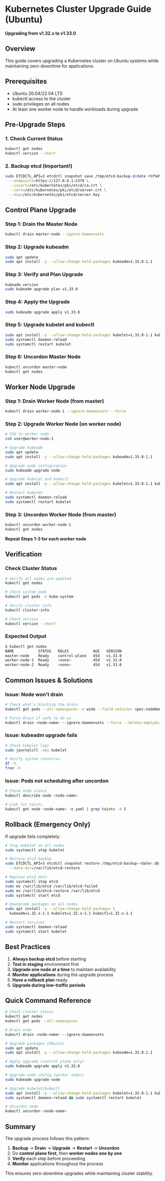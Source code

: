 # Kubernetes Cluster Upgrade Guide (Ubuntu)
**Upgrading from v1.32.x to v1.33.0**

## Overview
This guide covers upgrading a Kubernetes cluster on Ubuntu systems while maintaining zero-downtime for applications.

## Prerequisites
- Ubuntu 20.04/22.04 LTS
- kubectl access to the cluster
- sudo privileges on all nodes
- At least one worker node to handle workloads during upgrade

## Pre-Upgrade Steps

### 1. Check Current Status
```bash
kubectl get nodes
kubectl version --short
```

### 2. Backup etcd (Important!)
```bash
sudo ETCDCTL_API=3 etcdctl snapshot save /tmp/etcd-backup-$(date +%Y%m%d).db \
  --endpoints=https://127.0.0.1:2379 \
  --cacert=/etc/kubernetes/pki/etcd/ca.crt \
  --cert=/etc/kubernetes/pki/etcd/server.crt \
  --key=/etc/kubernetes/pki/etcd/server.key
```

## Control Plane Upgrade

### Step 1: Drain the Master Node
```bash
kubectl drain master-node --ignore-daemonsets
```

### Step 2: Upgrade kubeadm
```bash
sudo apt update
sudo apt install -y --allow-change-held-packages kubeadm=1.33.0-1.1
```

### Step 3: Verify and Plan Upgrade
```bash
kubeadm version
sudo kubeadm upgrade plan v1.33.0
```

### Step 4: Apply the Upgrade
```bash
sudo kubeadm upgrade apply v1.33.0
```

### Step 5: Upgrade kubelet and kubectl
```bash
sudo apt install -y --allow-change-held-packages kubelet=1.33.0-1.1 kubectl=1.33.0-1.1
sudo systemctl daemon-reload
sudo systemctl restart kubelet
```

### Step 6: Uncordon Master Node
```bash
kubectl uncordon master-node
kubectl get nodes
```

## Worker Node Upgrade

### Step 1: Drain Worker Node (from master)
```bash
kubectl drain worker-node-1 --ignore-daemonsets --force
```

### Step 2: Upgrade Worker Node (on worker node)
```bash
# SSH to worker node
ssh user@worker-node-1

# Upgrade kubeadm
sudo apt update
sudo apt install -y --allow-change-held-packages kubeadm=1.33.0-1.1

# Upgrade node configuration
sudo kubeadm upgrade node

# Upgrade kubelet and kubectl
sudo apt install -y --allow-change-held-packages kubelet=1.33.0-1.1 kubectl=1.33.0-1.1

# Restart kubelet
sudo systemctl daemon-reload
sudo systemctl restart kubelet
```

### Step 3: Uncordon Worker Node (from master)
```bash
kubectl uncordon worker-node-1
kubectl get nodes
```

**Repeat Steps 1-3 for each worker node**

## Verification

### Check Cluster Status
```bash
# Verify all nodes are updated
kubectl get nodes

# Check system pods
kubectl get pods -n kube-system

# Verify cluster info
kubectl cluster-info

# Check version
kubectl version --short
```

### Expected Output
```bash
$ kubectl get nodes
NAME           STATUS   ROLES           AGE   VERSION
master-node    Ready    control-plane   45d   v1.33.0
worker-node-1  Ready    <none>          45d   v1.33.0
worker-node-2  Ready    <none>          45d   v1.33.0
```

## Common Issues & Solutions

### Issue: Node won't drain
```bash
# Check what's blocking the drain
kubectl get pods --all-namespaces -o wide --field-selector spec.nodeName=<node-name>

# Force drain if safe to do so
kubectl drain <node-name> --ignore-daemonsets --force --delete-emptydir-data
```

### Issue: kubeadm upgrade fails
```bash
# Check kubelet logs
sudo journalctl -xeu kubelet

# Verify system resources
df -h
free -h
```

### Issue: Pods not scheduling after uncordon
```bash
# Check node status
kubectl describe node <node-name>

# Look for taints
kubectl get node <node-name> -o yaml | grep taints -A 5
```

## Rollback (Emergency Only)

If upgrade fails completely:

```bash
# Stop kubelet on all nodes
sudo systemctl stop kubelet

# Restore etcd backup
sudo ETCDCTL_API=3 etcdctl snapshot restore /tmp/etcd-backup-<date>.db \
  --data-dir=/var/lib/etcd-restore

# Replace etcd data
sudo systemctl stop etcd
sudo mv /var/lib/etcd /var/lib/etcd-failed
sudo mv /var/lib/etcd-restore /var/lib/etcd
sudo systemctl start etcd

# Downgrade packages on all nodes
sudo apt install -y --allow-change-held-packages \
  kubeadm=1.32.x-1.1 kubelet=1.32.x-1.1 kubectl=1.32.x-1.1

# Restart services
sudo systemctl daemon-reload
sudo systemctl start kubelet
```

## Best Practices

1. **Always backup etcd** before starting
2. **Test in staging** environment first
3. **Upgrade one node at a time** to maintain availability
4. **Monitor applications** during the upgrade process
5. **Have a rollback plan** ready
6. **Upgrade during low-traffic periods**

## Quick Command Reference

```bash
# Check cluster status
kubectl get nodes
kubectl get pods --all-namespaces

# Drain node
kubectl drain <node-name> --ignore-daemonsets

# Upgrade packages (Ubuntu)
sudo apt update
sudo apt install -y --allow-change-held-packages kubeadm=1.33.0-1.1

# Apply upgrade (control plane only)
sudo kubeadm upgrade apply v1.33.0

# Upgrade node config (worker nodes)
sudo kubeadm upgrade node

# Upgrade kubelet/kubectl
sudo apt install -y --allow-change-held-packages kubelet=1.33.0-1.1 kubectl=1.33.0-1.1
sudo systemctl daemon-reload && sudo systemctl restart kubelet

# Uncordon node
kubectl uncordon <node-name>
```

## Summary

The upgrade process follows this pattern:
1. **Backup** → **Drain** → **Upgrade** → **Restart** → **Uncordon**
2. Do **control plane first**, then **worker nodes one by one**
3. **Verify** each step before proceeding
4. **Monitor** applications throughout the process

This ensures zero-downtime upgrades while maintaining cluster stability.